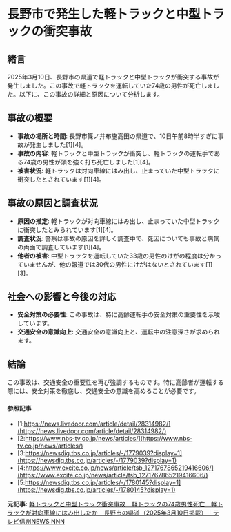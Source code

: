 # 長野市で発生した軽トラックと中型トラックの衝突事故

## 緒言

2025年3月10日、長野市の県道で軽トラックと中型トラックが衝突する事故が発生しました。この事故で軽トラックを運転していた74歳の男性が死亡しました。以下に、この事故の詳細と原因について分析します。

## 事故の概要

- **事故の場所と時間**: 長野市篠ノ井布施高田の県道で、10日午前8時半すぎに事故が発生しました[1][4]。
- **事故の内容**: 軽トラックと中型トラックが衝突し、軽トラックの運転手である74歳の男性が頭を強く打ち死亡しました[1][4]。
- **被害状況**: 軽トラックは対向車線にはみ出し、止まっていた中型トラックに衝突したとされています[1][4]。

## 事故の原因と調査状況

- **原因の推定**: 軽トラックが対向車線にはみ出し、止まっていた中型トラックに衝突したとみられています[1][4]。
- **調査状況**: 警察は事故の原因を詳しく調査中で、死因についても事故と病気の両面で調査しています[1][4]。
- **他者の被害**: 中型トラックを運転していた33歳の男性のけがの程度は分かっていませんが、他の報道では30代の男性にけがはないとされています[1][3]。

## 社会への影響と今後の対応

- **安全対策の必要性**: この事故は、特に高齢運転手の安全対策の重要性を示唆しています。
- **交通安全の意識向上**: 交通安全の意識向上と、運転中の注意深さが求められます。

## 結論

この事故は、交通安全の重要性を再び強調するものです。特に高齢者が運転する際には、安全対策を徹底し、交通安全の意識を高めることが必要です。

#### 参照記事
- [1:https://news.livedoor.com/article/detail/28314982/](https://news.livedoor.com/article/detail/28314982/)
- [2:https://www.nbs-tv.co.jp/news/articles/](https://www.nbs-tv.co.jp/news/articles/)
- [3:https://newsdig.tbs.co.jp/articles/-/1779039?display=1](https://newsdig.tbs.co.jp/articles/-/1779039?display=1)
- [4:https://www.excite.co.jp/news/article/tsb_1271767865219416606/](https://www.excite.co.jp/news/article/tsb_1271767865219416606/)
- [5:https://newsdig.tbs.co.jp/articles/-/1780145?display=1](https://newsdig.tbs.co.jp/articles/-/1780145?display=1)


**元記事:** [軽トラックと中型トラック衝突事故　軽トラックの74歳男性死亡　軽トラックが対向車線にはみ出したか　長野市の県道（2025年3月10日掲載）｜テレビ信州NEWS NNN](https://news.ntv.co.jp/n/tsb/category/society/tsad88e6664b344d0792455dea5ff5ca03)